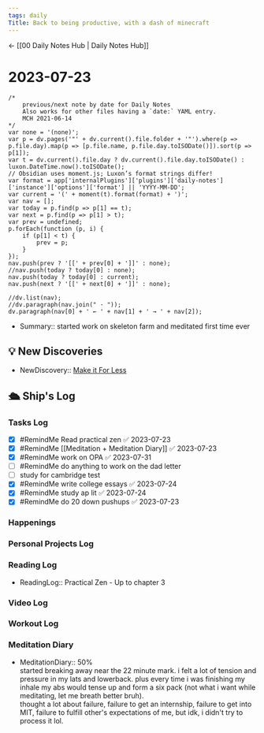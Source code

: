 ```yaml
---
tags: daily
Title: Back to being productive, with a dash of minecraft
---
```


<- [[00 Daily Notes Hub | Daily Notes Hub]]

# 2023-07-23
```dataviewjs
/*
    previous/next note by date for Daily Notes
    Also works for other files having a `date:` YAML entry.
    MCH 2021-06-14
*/
var none = '(none)';
var p = dv.pages('"' + dv.current().file.folder + '"').where(p => p.file.day).map(p => [p.file.name, p.file.day.toISODate()]).sort(p => p[1]);
var t = dv.current().file.day ? dv.current().file.day.toISODate() : luxon.DateTime.now().toISODate();
// Obsidian uses moment.js; Luxon’s format strings differ!
var format = app['internalPlugins']['plugins']['daily-notes']['instance']['options']['format'] || 'YYYY-MM-DD';
var current = '(' + moment(t).format(format) + ')';
var nav = [];
var today = p.find(p => p[1] == t);
var next = p.find(p => p[1] > t);
var prev = undefined;
p.forEach(function (p, i) {
    if (p[1] < t) {
        prev = p;
    }
});
nav.push(prev ? '[[' + prev[0] + ']]' : none);
//nav.push(today ? today[0] : none);
nav.push(today ? today[0] : current);
nav.push(next ? '[[' + next[0] + ']]' : none);

//dv.list(nav);
//dv.paragraph(nav.join(" · "));
dv.paragraph(nav[0] + ' ← ' + nav[1] + ' → ' + nav[2]);
```
- Summary:: started work on skeleton farm and meditated first time ever

## 💡 New Discoveries
- NewDiscovery:: [Make it For Less](https://www.youtube.com/@makeit4less)


## 🛳️ Ship's Log
### Tasks Log
- [x] #RemindMe Read practical zen ✅ 2023-07-23
- [x] #RemindMe [[Meditation + Meditation Diary]] ✅ 2023-07-23
- [x] #RemindMe work on OPA ✅ 2023-07-31
- [ ] #RemindMe do anything to work on the dad letter
- [ ] study for cambridge test
- [x] #RemindMe write college essays ✅ 2023-07-24
- [x] #RemindMe study ap lit ✅ 2023-07-24
- [x] #RemindMe do 20 down pushups ✅ 2023-07-23
### Happenings

### Personal Projects Log

### Reading Log
- ReadingLog:: Practical Zen - Up to chapter 3
### Video Log

### Workout Log

### Meditation Diary
- MeditationDiary:: 50%<br>started breaking away near the 22 minute mark. i felt a lot of tension and pressure in my lats and lowerback. plus every time i was finishing my inhale my abs would tense up and form a six pack (not what i want while meditating, let me breath better bruh).<br>thought a lot about failure, failure to get an internship, failure to get into MIT, failure to fulfill other's expectations of me, but idk, i didn't try to process it lol.